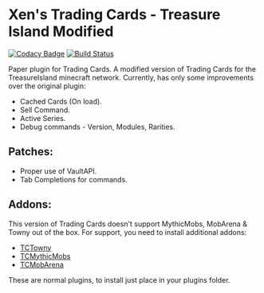 # Xen's Trading Cards - Treasure Island Modified
[![Codacy Badge](https://app.codacy.com/project/badge/Grade/c30caf827f974fa39296203413f86b05)](https://www.codacy.com/gh/TreasureIslandMC/XenTradingCards/dashboard?utm_source=github.com&amp;utm_medium=referral&amp;utm_content=TreasureIslandMC/XenTradingCards&amp;utm_campaign=Badge_Grade)
[![Build Status](https://travis-ci.com/TreasureIslandMC/TradingCards.svg?branch=master)](https://travis-ci.com/TreasureIslandMC/TradingCards)

Paper plugin for Trading Cards.
A modified version of Trading Cards for the TreasureIsland minecraft network.
Currently, has only some improvements over the original plugin:
*  Cached Cards (On load).
*  Sell Command.
*  Active Series.
*  Debug commands - Version, Modules, Rarities.

## Patches:
*  Proper use of VaultAPI.
*  Tab Completions for commands.

## Addons:
This version of Trading Cards doesn't support MythicMobs, MobArena & Towny out of the box. 
For support, you need to install additional addons:
*  [TCTowny](https://github.com/TreasureIslandMC/TCTowny)
*  [TCMythicMobs](https://github.com/TreasureIslandMC/TCMythicMobs)
*  [TCMobArena](https://github.com/TreasureIslandMC/TCMobArena)

These are normal plugins, to install just place in your plugins folder.
